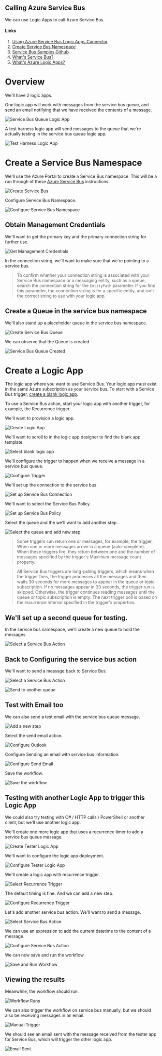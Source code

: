 ## Calling Azure Service Bus

We can use Logic Apps to call Azure Service Bus.

#### Links

1. [Using Azure Service Bus Logic Apps Connector](https://docs.microsoft.com/en-us/azure/connectors/connectors-create-api-servicebus)
1. [Create Service Bus Namespace](https://docs.microsoft.com/en-us/azure/service-bus-messaging/service-bus-create-namespace-portal)
1. [Service Bus Samples Github](https://github.com/Azure/azure-service-bus/tree/master/samples)
1. [What's Service Bus?](https://docs.microsoft.com/en-us/azure/service-bus-messaging/service-bus-messaging-overview)
1. [What's Azure Logic Apps?](https://docs.microsoft.com/en-us/azure/logic-apps/logic-apps-overview)

# Overview

We'll have 2 logic apps.

One logic app will work with messages from the service bus queue, and send an email notifying that we have received the contents of a message.

![Service Bus Queue Logic App](../Media/Scenario-Call-Service-Bus/create-logic-app-overall.png)

A test harness logic app will send messages to the queue that we're actually testing in the service bus queue logic app.

![Test Harness Logic App](../Media/Scenario-Call-Service-Bus/create-sb-tester-logic-app-overall.png)

# Create a Service Bus Namespace

We'll use the Azure Portal to create a Service Bus namespace.  This will be a run through of these [Azure Service Bus](https://docs.microsoft.com/en-us/azure/service-bus-messaging/service-bus-create-namespace-portal) instructions.

![Create Service Bus](../Media/Scenario-Call-Service-Bus/create-service-bus.png)

Configure Service Bus Namespace.

![Configure Service Bus Namespace](../Media/Scenario-Call-Service-Bus/create-service-bus-1.png)

## Obtain Management Credentials

We'll want to get the primary key and the primary connection string for further use.

![Get Management Credentials](../Media/Scenario-Call-Service-Bus/create-service-bus-2.png)

In the connection string, we'll want to make sure that we're pointing to a service bus.

   > To confirm whether your connection string is associated with 
   > your Service Bus namespace or a messaging entity, such as a queue, 
   > search the connection string for the `EntityPath` parameter. 
   > If you find this parameter, the connection string is for a specific entity, 
   > and isn't the correct string to use with your logic app.

## Create a Queue in the service bus namespace

We'll also stand up a placeholder queue in the service bus namespace.

![Create Service Bus Queue](../Media/Scenario-Call-Service-Bus/create-service-bus-3.png)

We can observe that the Queue is created.

![Service Bus Queue Created](../Media/Scenario-Call-Service-Bus/create-service-bus-4.png)

# Create a Logic App

The logic app where you want to use Service Bus. Your logic app must exist in the same Azure subscription as your service bus. To start with a Service Bus trigger, [create a blank logic app](https://docs.microsoft.com/en-us/azure/logic-apps/quickstart-create-first-logic-app-workflow).

To use a Service Bus action, start your logic app with another trigger, for example, the Recurrence trigger.

We'll want to provision a logic app.

![Create Logic App](../Media/Scenario-Call-Service-Bus/create-logic-app-1.png)

We'll want to scroll to in the logic app designer to find the blank app template.

![Select blank logic app](../Media/Scenario-Call-Service-Bus/create-logic-app-2.png)

We'll configure the trigger to happen when we receive a message in a service bus queue.

![Configure Trigger](../Media/Scenario-Call-Service-Bus/create-logic-app-3.png)

We'll set up the connection to the service bus.

![Set up Service Bus Connection](../Media/Scenario-Call-Service-Bus/create-logic-app-4.png)

We'll want to select the Service Bus Policy.

![Set up Service Bus Policy](../Media/Scenario-Call-Service-Bus/create-logic-app-5.png)

Select the queue and the we'll want to add another step.

![Select the queue and add new step](../Media/Scenario-Call-Service-Bus/create-logic-app-6.png)

> Some triggers can return one or messages, for example, the trigger, When one or more messages arrive in a queue (auto-complete). When these triggers fire, they return between one and the number of messages specified by the trigger's Maximum message count property.

> All Service Bus triggers are long-polling triggers, which means when the trigger fires, the trigger processes all the messages and then waits 30 seconds for more messages to appear in the queue or topic subscription. If no messages appear in 30 seconds, the trigger run is skipped. Otherwise, the trigger continues reading messages until the queue or topic subscription is empty. The next trigger poll is based on the recurrence interval specified in the trigger's properties.

## We'll set up a second queue for testing.

In the service bus namespace, we'll create a new queue to hold the messages.

![Select a Service Bus Action](../Media/Scenario-Call-Service-Bus/create-service-bus-5.png)

## Back to Configuring the service bus action

We'll want to send a message back to Service Bus.

![Select a Service Bus Action](../Media/Scenario-Call-Service-Bus/create-logic-app-7.png)

![Send to another queue](../Media/Scenario-Call-Service-Bus/create-logic-app-8.png)

## Test with Email too

We can also send a test email with the service bus queue message.

![Add a new step](../Media/Scenario-Call-Service-Bus/create-logic-app-9.png)

Select the send email action.

![Configure Outlook](../Media/Scenario-Call-Service-Bus/create-logic-app-10.png)

Configure Sending an email with service bus information.

![Configure Send Email](../Media/Scenario-Call-Service-Bus/create-logic-app-11.png)

Save the workflow.

![Save the workflow](../Media/Scenario-Call-Service-Bus/create-logic-app-12.png)

## Testing with another Logic App to trigger this Logic App

We could also try testing with C# / HTTP calls / PowerShell or another client, but we'll use another logic app.

We'll create one more logic app that uses a recurrence timer to add a service bus queue message.

![Create Tester Logic App](../Media/Scenario-Call-Service-Bus/create-tester-logic-app.png)

We'll want to configure the logic app deployment.

![Configure Tester Logic App](../Media/Scenario-Call-Service-Bus/create-tester-logic-app-1.png)

We'll create a logic app with recurrence trigger.

![Select Recurrence Trigger](../Media/Scenario-Call-Service-Bus/create-tester-logic-app-2.png)

The default timing is fine.  And we can add a new step.

![Configure Recurrence Trigger](../Media/Scenario-Call-Service-Bus/create-tester-logic-app-3.png)

Let's add another service bus action.  We'll want to send a message.

![Select Service Bus Action](../Media/Scenario-Call-Service-Bus/create-tester-logic-app-4.png)

We can use an expression to add the current datetime to the content of a message.

![Configure Service Bus Action](../Media/Scenario-Call-Service-Bus/create-tester-logic-app-5.png)

We can now save and run the workflow.

![Save and Run Workflow](../Media/Scenario-Call-Service-Bus/create-tester-logic-app-6.png)

## Viewing the results

Meanwhile, the workflow should run.

![Workflow Runs](../Media/Scenario-Call-Service-Bus/create-tester-logic-app-7.png)

We can also trigger the workflow on service bus manually, but we should also be receiving messages in an email.

![Manual Trigger](../Media/Scenario-Call-Service-Bus/create-tester-logic-app-8.png)

We should see an email sent with the message received from the tester app for Service Bus, which will trigger the other logic app.

![Email Sent](../Media/Scenario-Call-Service-Bus/create-tester-logic-app-9.png)

